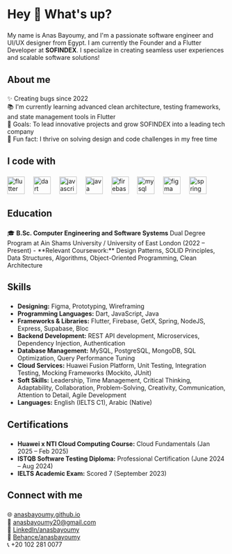 <h1 align="left">Hey 👋 What's up?</h1>

###

<p align="left">My name is Anas Bayoumy, and I'm a passionate software engineer and UI/UX designer from Egypt. I am currently the Founder and a Flutter Developer at <strong>SOFINDEX</strong>. I specialize in creating seamless user experiences and scalable software solutions!</p>

###

<h2 align="left">About me</h2>

###

<p align="left">✨ Creating bugs since 2022<br>📚 I'm currently learning advanced clean architecture, testing frameworks, and state management tools in Flutter<br>🎯 Goals: To lead innovative projects and grow SOFINDEX into a leading tech company<br>🎲 Fun fact: I thrive on solving design and code challenges in my free time</p>

###

<h2 align="left">I code with</h2>

###

<div align="left">
  <img src="https://cdn.jsdelivr.net/gh/devicons/devicon/icons/flutter/flutter-original.svg" height="40" alt="flutter logo"  />
  <img width="12" />
  <img src="https://cdn.jsdelivr.net/gh/devicons/devicon/icons/dart/dart-original.svg" height="40" alt="dart logo"  />
  <img width="12" />
  <img src="https://cdn.jsdelivr.net/gh/devicons/devicon/icons/javascript/javascript-original.svg" height="40" alt="javascript logo"  />
  <img width="12" />
  <img src="https://cdn.jsdelivr.net/gh/devicons/devicon/icons/java/java-original.svg" height="40" alt="java logo"  />
  <img width="12" />
  <img src="https://cdn.jsdelivr.net/gh/devicons/devicon/icons/firebase/firebase-plain.svg" height="40" alt="firebase logo"  />
  <img width="12" />
  <img src="https://cdn.jsdelivr.net/gh/devicons/devicon/icons/mysql/mysql-original.svg" height="40" alt="mysql logo"  />
  <img width="12" />
  <img src="https://cdn.jsdelivr.net/gh/devicons/devicon/icons/figma/figma-original.svg" height="40" alt="figma logo"  />
  <img width="12" />
  <img src="https://cdn.jsdelivr.net/gh/devicons/devicon/icons/spring/spring-original.svg" height="40" alt="spring logo"  />
</div>

###

<h2 align="left">Education</h2>

###

<p align="left">🎓 <strong>B.Sc. Computer Engineering and Software Systems</strong>  
Dual Degree Program at Ain Shams University / University of East London (2022 – Present)  
- **Relevant Coursework:** Design Patterns, SOLID Principles, Data Structures, Algorithms, Object-Oriented Programming, Clean Architecture</p>

###

<h2 align="left">Skills</h2>

###

<ul align="left">
  <li><strong>Designing:</strong> Figma, Prototyping, Wireframing</li>
  <li><strong>Programming Languages:</strong> Dart, JavaScript, Java</li>
  <li><strong>Frameworks & Libraries:</strong> Flutter, Firebase, GetX, Spring, NodeJS, Express, Supabase, Bloc</li>
  <li><strong>Backend Development:</strong> REST API development, Microservices, Dependency Injection, Authentication</li>
  <li><strong>Database Management:</strong> MySQL, PostgreSQL, MongoDB, SQL Optimization, Query Performance Tuning</li>
  <li><strong>Cloud Services:</strong> Huawei Fusion Platform, Unit Testing, Integration Testing, Mocking Frameworks (Mockito, JUnit)</li>
  <li><strong>Soft Skills:</strong> Leadership, Time Management, Critical Thinking, Adaptability, Collaboration, Problem-Solving, Creativity, Communication, Attention to Detail, Agile Development</li>
  <li><strong>Languages:</strong> English (IELTS C1), Arabic (Native)</li>
</ul>

###

<h2 align="left">Certifications</h2>

###

<ul align="left">
  <li><strong>Huawei x NTI Cloud Computing Course:</strong> Cloud Fundamentals (Jan 2025 – Feb 2025)</li>
  <li><strong>ISTQB Software Testing Diploma:</strong> Professional Certification (June 2024 – Aug 2024)</li>
  <li><strong>IELTS Academic Exam:</strong> Scored 7 (September 2023)</li>
</ul>

###

<h2 align="left">Connect with me</h2>

###

<p align="left">
  🌐 <a href="https://anasbayoumy.github.io/" target="_blank">anasbayoumy.github.io</a><br>
  📧 <a href="mailto:anasbayoumy20@gmail.com" target="_blank">anasbayoumy20@gmail.com</a><br>
  💼 <a href="https://www.linkedin.com/in/anasbayoumy" target="_blank">LinkedIn/anasbayoumy</a><br>
  🎨 <a href="https://www.behance.net/anasbayoumy" target="_blank">Behance/anasbayoumy</a><br>
  📞 +20 102 281 0077
</p>
